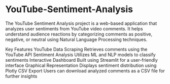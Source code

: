 # YouTube-Sentiment-Analysis
The YouTube Sentiment Analysis project is a web-based application that analyzes user sentiments from YouTube video comments. It helps understand audience reactions by categorizing comments as positive, negative, or neutral using Natural Language Processing techniques.

Key Features
YouTube Data Scraping Retrieves comments using the YouTube API
Sentiment Analysis Utilizes ML and NLP models to classify sentiments
Interactive Dashboard Built using Streamlit for a user-friendly interface
Graphical Representation Displays sentiment distribution using Plotly
CSV Export Users can download analyzed comments as a CSV file for further insights

